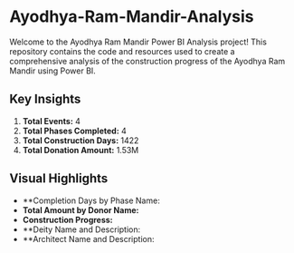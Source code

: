 # Ayodhya-Ram-Mandir-Analysis

Welcome to the Ayodhya Ram Mandir Power BI Analysis project! 
This repository contains the code and resources used to create a comprehensive analysis of the construction progress of the Ayodhya Ram Mandir using Power BI.

## Key Insights

1. **Total Events:** 4
2. **Total Phases Completed:** 4
3. **Total Construction Days:** 1422
4. **Total Donation Amount:** 1.53M

## Visual Highlights

- **Completion Days by Phase Name:
- **Total Amount by Donor Name:** 
- **Construction Progress:**
- **Deity Name and Description:
- **Architect Name and Description:



